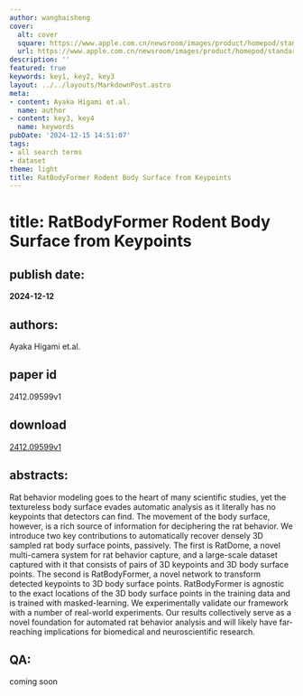 ```yaml
---
author: wanghaisheng
cover:
  alt: cover
  square: https://www.apple.com.cn/newsroom/images/product/homepod/standard/Apple-HomePod-hero-230118_big.jpg.large_2x.jpg
  url: https://www.apple.com.cn/newsroom/images/product/homepod/standard/Apple-HomePod-hero-230118_big.jpg.large_2x.jpg
description: ''
featured: true
keywords: key1, key2, key3
layout: ../../layouts/MarkdownPost.astro
meta:
- content: Ayaka Higami et.al.
  name: author
- content: key3, key4
  name: keywords
pubDate: '2024-12-15 14:51:07'
tags:
- all search terms
- dataset
theme: light
title: RatBodyFormer Rodent Body Surface from Keypoints
---
```


# title: RatBodyFormer Rodent Body Surface from Keypoints 
## publish date: 
**2024-12-12** 
## authors: 
  Ayaka Higami et.al. 
## paper id
2412.09599v1
## download
[2412.09599v1](http://arxiv.org/abs/2412.09599v1)
## abstracts:
Rat behavior modeling goes to the heart of many scientific studies, yet the textureless body surface evades automatic analysis as it literally has no keypoints that detectors can find. The movement of the body surface, however, is a rich source of information for deciphering the rat behavior. We introduce two key contributions to automatically recover densely 3D sampled rat body surface points, passively. The first is RatDome, a novel multi-camera system for rat behavior capture, and a large-scale dataset captured with it that consists of pairs of 3D keypoints and 3D body surface points. The second is RatBodyFormer, a novel network to transform detected keypoints to 3D body surface points. RatBodyFormer is agnostic to the exact locations of the 3D body surface points in the training data and is trained with masked-learning. We experimentally validate our framework with a number of real-world experiments. Our results collectively serve as a novel foundation for automated rat behavior analysis and will likely have far-reaching implications for biomedical and neuroscientific research.
## QA:
coming soon
